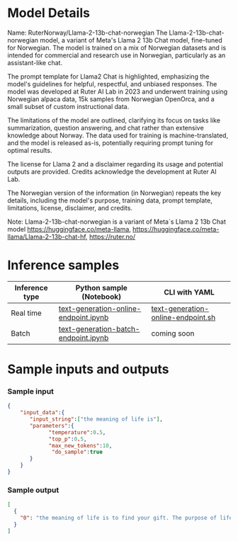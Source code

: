 # **Model Details**

Name: RuterNorway/Llama-2-13b-chat-norwegian
The Llama-2-13b-chat-norwegian model, a variant of Meta's Llama 2 13b Chat model, fine-tuned for Norwegian. The model is trained on a mix of Norwegian datasets and is intended for commercial and research use in Norwegian, particularly as an assistant-like chat.

The prompt template for Llama2 Chat is highlighted, emphasizing the model's guidelines for helpful, respectful, and unbiased responses. The model was developed at Ruter AI Lab in 2023 and underwent training using Norwegian alpaca data, 15k samples from Norwegian OpenOrca, and a small subset of custom instructional data.

The limitations of the model are outlined, clarifying its focus on tasks like summarization, question answering, and chat rather than extensive knowledge about Norway. The data used for training is machine-translated, and the model is released as-is, potentially requiring prompt tuning for optimal results.

The license for Llama 2 and a disclaimer regarding its usage and potential outputs are provided. Credits acknowledge the development at Ruter AI Lab.

The Norwegian version of the information (in Norwegian) repeats the key details, including the model's purpose, training data, prompt template, limitations, license, disclaimer, and credits.

Note: Llama-2-13b-chat-norwegian is a variant of Meta´s Llama 2 13b Chat model
https://huggingface.co/meta-llama, https://huggingface.co/meta-llama/Llama-2-13b-chat-hf, https://ruter.no/

# **Inference samples**

Inference type|Python sample (Notebook)|CLI with YAML
|--|--|--|
Real time|<a href="https://aka.ms/azureml-infer-online-sdk-text-generation-dolly" target="_blank">text-generation-online-endpoint.ipynb</a>|<a href="https://aka.ms/azureml-infer-online-cli-text-generation-dolly" target="_blank">text-generation-online-endpoint.sh</a>
Batch |<a href="https://aka.ms/azureml-infer-batch-sdk-text-generation" target="_blank">text-generation-batch-endpoint.ipynb</a>| coming soon


# **Sample inputs and outputs**

### **Sample input**
```json
{
    "input_data":{
       "input_string":["the meaning of life is"],
       "parameters":{
             "temperature":0.5,
             "top_p":0.5,
             "max_new_tokens":10,
              "do_sample":true
       }
    }
}
```

### **Sample output**
```json
[
  {
    "0": "the meaning of life is to find your gift. The purpose of life is"
  }
]
```
